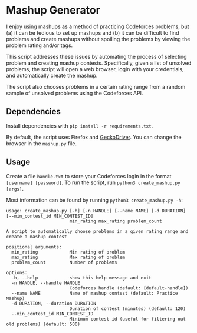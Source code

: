 # Mashup Generator

I enjoy using mashups as a method of practicing Codeforces problems, but (a) it can be tedious to set up mashups and (b) it can be difficult to find problems and create mashups without spoiling the problems by viewing the problem rating and/or tags.

This script addresses these issues by automating the process of selecting problem and creating mashup contests.
Specifically, given a list of unsolved problems, the script will open a web browser, login with your credentials, and automatically create the mashup.

The script also chooses problems in a certain rating range from a random sample of unsolved problems using the Codeforces API.

## Dependencies

Install dependencies with `pip install -r requirements.txt`.

By default, the script uses Firefox and [GeckoDriver](https://github.com/mozilla/geckodriver).
You can change the browser in the `mashup.py` file.

## Usage

Create a file `handle.txt` to store your Codeforces login in the format `[username] [password]`.
To run the script, run `python3 create_mashup.py [args]`.

Most information can be found by running `python3 create_mashup.py -h`:
```
usage: create_mashup.py [-h] [-n HANDLE] [--name NAME] [-d DURATION] [--min_contest_id MIN_CONTEST_ID]
                        min_rating max_rating problem_count

A script to automatically choose problems in a given rating range and create a mashup contest

positional arguments:
  min_rating            Min rating of problem
  max_rating            Max rating of problem
  problem_count         Number of problems

options:
  -h, --help            show this help message and exit
  -n HANDLE, --handle HANDLE
                        Codeforces handle (default: [default-handle])
  --name NAME           Name of mashup contest (default: Practice Mashup)
  -d DURATION, --duration DURATION
                        Duration of contest (minutes) (default: 120)
  --min_contest_id MIN_CONTEST_ID
                        Minimum contest id (useful for filtering out old problems) (default: 500)